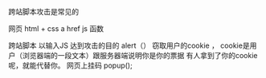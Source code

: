 跨站脚本攻击是常见的 

网页 html + css a href
    js 函数
<script>
    trumpDie();
</script>
跨站脚本 以输入JS 达到攻击的目的 alert（）
窃取用户的cookie ， cookie是用户（浏览器端的一段文本）跟服务器端说明你是你的票据
有人拿到了你的cookie呢，就能代替你。
网页上挂码 popup();
